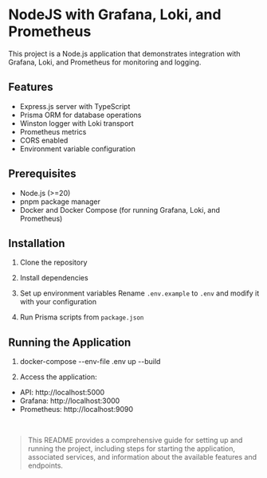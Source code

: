 # NodeJS with Grafana, Loki, and Prometheus

This project is a Node.js application that demonstrates integration with Grafana, Loki, and Prometheus for monitoring and logging.

## Features

- Express.js server with TypeScript
- Prisma ORM for database operations
- Winston logger with Loki transport
- Prometheus metrics
- CORS enabled
- Environment variable configuration

## Prerequisites

- Node.js (>=20)
- pnpm package manager
- Docker and Docker Compose (for running Grafana, Loki, and Prometheus)

## Installation

1. Clone the repository

2. Install dependencies

3. Set up environment variables
   Rename `.env.example` to `.env` and modify it with your configuration

4. Run Prisma scripts from `package.json`

## Running the Application

1. docker-compose --env-file .env up --build

2. Access the application:

- API: http://localhost:5000
- Grafana: http://localhost:3000
- Prometheus: http://localhost:9090

<br />

> This README provides a comprehensive guide for setting up and running the project, including steps for starting the application, associated services, and information about the available features and endpoints.
